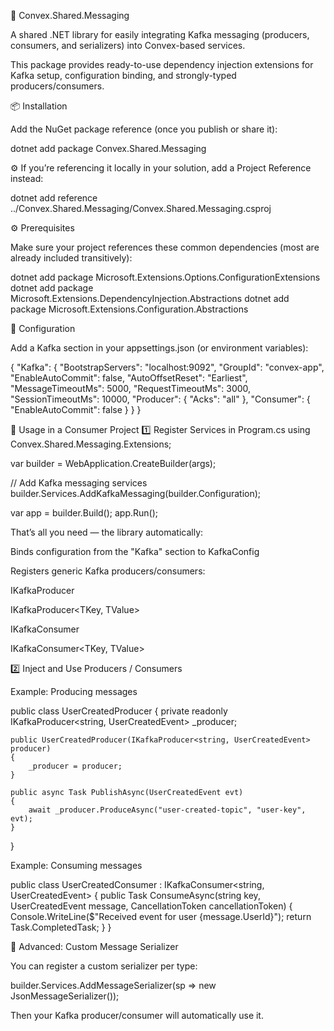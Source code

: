 ﻿📨 Convex.Shared.Messaging

A shared .NET library for easily integrating Kafka messaging (producers, consumers, and serializers) into Convex-based services.

This package provides ready-to-use dependency injection extensions for Kafka setup, configuration binding, and strongly-typed producers/consumers.

📦 Installation

Add the NuGet package reference (once you publish or share it):

dotnet add package Convex.Shared.Messaging


⚙️ If you’re referencing it locally in your solution, add a Project Reference instead:

dotnet add <YourProjectName> reference ../Convex.Shared.Messaging/Convex.Shared.Messaging.csproj

⚙️ Prerequisites

Make sure your project references these common dependencies (most are already included transitively):

dotnet add package Microsoft.Extensions.Options.ConfigurationExtensions
dotnet add package Microsoft.Extensions.DependencyInjection.Abstractions
dotnet add package Microsoft.Extensions.Configuration.Abstractions

🧩 Configuration

Add a Kafka section in your appsettings.json (or environment variables):

{
  "Kafka": {
    "BootstrapServers": "localhost:9092",
    "GroupId": "convex-app",
    "EnableAutoCommit": false,
    "AutoOffsetReset": "Earliest",
    "MessageTimeoutMs": 5000,
    "RequestTimeoutMs": 3000,
    "SessionTimeoutMs": 10000,
    "Producer": {
      "Acks": "all"
    },
    "Consumer": {
      "EnableAutoCommit": false
    }
  }
}

🚀 Usage in a Consumer Project
1️⃣ Register Services in Program.cs
using Convex.Shared.Messaging.Extensions;

var builder = WebApplication.CreateBuilder(args);

// Add Kafka messaging services
builder.Services.AddKafkaMessaging(builder.Configuration);

var app = builder.Build();
app.Run();


That’s all you need — the library automatically:

Binds configuration from the "Kafka" section to KafkaConfig

Registers generic Kafka producers/consumers:

IKafkaProducer<T>

IKafkaProducer<TKey, TValue>

IKafkaConsumer<T>

IKafkaConsumer<TKey, TValue>

2️⃣ Inject and Use Producers / Consumers

Example: Producing messages

public class UserCreatedProducer
{
    private readonly IKafkaProducer<string, UserCreatedEvent> _producer;

    public UserCreatedProducer(IKafkaProducer<string, UserCreatedEvent> producer)
    {
        _producer = producer;
    }

    public async Task PublishAsync(UserCreatedEvent evt)
    {
        await _producer.ProduceAsync("user-created-topic", "user-key", evt);
    }
}


Example: Consuming messages

public class UserCreatedConsumer : IKafkaConsumer<string, UserCreatedEvent>
{
    public Task ConsumeAsync(string key, UserCreatedEvent message, CancellationToken cancellationToken)
    {
        Console.WriteLine($"Received event for user {message.UserId}");
        return Task.CompletedTask;
    }
}

🧠 Advanced: Custom Message Serializer

You can register a custom serializer per type:

builder.Services.AddMessageSerializer<MyCustomMessage>(sp =>
    new JsonMessageSerializer<MyCustomMessage>());


Then your Kafka producer/consumer will automatically use it.